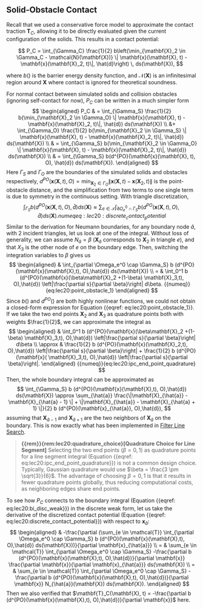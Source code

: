 ## Solid-Obstacle Contact

Recall that we used a conservative force model to approximate the contact traction $\mathbf{T}_C$, allowing it to be directly evaluated given the current configuration of the solids. This results in a contact potential:

$$
P_C = \int_{\Gamma_C} \frac{1}{2} b\left(\min_{\mathbf{X}_2 \in \Gamma_C - \mathcal{N}(\mathbf{X})} \| \mathbf{x}(\mathbf{X}, t) - \mathbf{x}(\mathbf{X}_2, t)\|, \hat{d}\right) \, ds(\mathbf{X}),
$$

where $b()$ is the barrier energy density function, and $\mathcal{N}(\mathbf{X})$ is an infinitesimal region around $\mathbf{X}$ where contact is ignored for theoretical soundness.

>

For normal contact between simulated solids and collision obstacles (ignoring self-contact for now), $P_C$ can be written in a much simpler form
$$
\begin{aligned}
    P_C 
    & = \int_{\Gamma_S} \frac{1}{2} b(\min_{\mathbf{X}_2 \in \Gamma_O} \| \mathbf{x}(\mathbf{X}, t) - \mathbf{x}(\mathbf{X}_2, t)\|, \hat{d}) ds(\mathbf{X}) \\ &+ \int_{\Gamma_O} \frac{1}{2} b(\min_{\mathbf{X}_2 \in \Gamma_S} \| \mathbf{x}(\mathbf{X}, t) - \mathbf{x}(\mathbf{X}_2, t)\|, \hat{d}) ds(\mathbf{X}) \\
    & = \int_{\Gamma_S} b(\min_{\mathbf{X}_2 \in \Gamma_O} \| \mathbf{x}(\mathbf{X}, t) - \mathbf{x}(\mathbf{X}_2, t)\|, \hat{d}) ds(\mathbf{X}) \\
    & = \int_{\Gamma_S} b(d^{PO}(\mathbf{x}(\mathbf{X}, t), O), \hat{d}) ds(\mathbf{X}).
\end{aligned}
$$
Here $\Gamma_S$ and $\Gamma_O$ are the boundaries of the simulated solids and obstacles respectively, $d^{PO}(\mathbf{x}(\mathbf{X},t), O) = \min_{\mathbf{X}_2 \in \Gamma_O} \| \mathbf{x}(\mathbf{X}, t) - \mathbf{x}(\mathbf{X}_2, t)\|$ is the point-obstacle distance, and the simplification from two terms to one single term is due to symmetry in the continuous setting.
With triangle discretization, 
$$
    \int_{\Gamma_S} b (d^{PO}(\mathbf{x}(\mathbf{X},t), O),\hat{d}) ds(\mathbf{X}) \approx \sum_{e \in \mathcal{T}} \int_{\partial \Omega_e^0 \cap \Gamma_S} b (d^{PO}(\mathbf{x}(\mathbf{X},t), O),\hat{d}) ds(\mathbf{X}).
    {{numeq}}{eq:lec20:discrete_contact_potential}
$$
Similar to the derivation for Neumann boundaries, for any boundary node $\hat{a}$, with 2 incident triangles, let us look at one of the integral. Without loss of generality, we can assume $N_{\hat{a}} = \beta$ ($\mathbf{X}_{\hat{a}}$ corresponds to $\mathbf{X}_2$ in triangle $e$), and that $X_3$ is the other node of $e$ on the boundary edge. Then, switching the integration variables to $\beta$ gives us
$$
\begin{aligned}
   & \int_{\partial \Omega_e^0 \cap \Gamma_S} b (d^{PO}(\mathbf{x}(\mathbf{X},t), O),\hat{d}) ds(\mathbf{X}) \\
    = & \int_0^1 b (d^{PO}(\mathbf{x}(\beta\mathbf{X}_2 +(1-\beta) \mathbf{X}_3,t), O),\hat{d}) \left|\frac{\partial s}{\partial \beta}\right| d\beta.
    {{numeq}}{eq:lec20:point_obstacle_1}
\end{aligned}
$$
Since $b()$ and $d^{PO}()$ are both highly nonlinear functions, we could not obtain a closed-form expression for Equation {{eqref: eq:lec20:point_obstacle_1}}. If we take the two end points $\mathbf{X}_2$ and $\mathbf{X}_3$ as quadrature points both with weights $\frac{1}{2}$, we can approximate the integral as
$$
\begin{aligned}
    & \int_0^1 b (d^{PO}(\mathbf{x}(\beta\mathbf{X}_2 +(1-\beta) \mathbf{X}_3,t), O),\hat{d}) \left|\frac{\partial s}{\partial \beta}\right| d\beta \\
    \approx & \frac{1}{2} b (d^{PO}(\mathbf{x}(\mathbf{X}_2,t), O),\hat{d}) \left|\frac{\partial s}{\partial \beta}\right| + \frac{1}{2} b (d^{PO}(\mathbf{x}( \mathbf{X}_3,t), O),\hat{d}) \left|\frac{\partial s}{\partial \beta}\right|.
\end{aligned}
{{numeq}}{eq:lec20:ipc_end_point_quadrature}
$$
Then, the whole boundary integral can be approximated as
$$
    \int_{\Gamma_S} b (d^{PO}(\mathbf{x}(\mathbf{X},t), O),\hat{d}) ds(\mathbf{X}) \approx \sum_{\hat{a}}  \frac{\|\mathbf{X}_{\hat{a}} - \mathbf{X}_{\hat{a} - 1} \| + \|\mathbf{X}_{\hat{a}} - \mathbf{X}_{\hat{a} + 1} \|}{2} b (d^{PO}(\mathbf{x}_{\hat{a}}, O),\hat{d}),
$$
assuming that $\mathbf{X}_{\hat{a} - 1}$ and $\mathbf{X}_{\hat{a} + 1}$ are the two neighbors of $\mathbf{X}_{\hat{a}}$ on the boundary. This is now exactly what has been implemented in [Filter Line Search](./lec8-filter_line_search.md).

> **{{rem}}{rem:lec20:quadrature_choice}[Quadrature Choice for Line Segment]** Selecting the two end points ($\beta = 0, 1$) as quadrature points for a line segment integral (Equation {{eqref: eq:lec20:ipc_end_point_quadrature}}) is not a common design choice. Typically, Gaussian quadrature would use $\beta = \frac{3 \pm \sqrt{3}}{6}$. The advantage of choosing $\beta = 0, 1$ is that it results in fewer quadrature points globally, thus reducing computational costs, as neighboring edges share end points.


To see how $P_C$ connects to the boundary integral (Equation {{eqref: eq:lec20:bi_disc_weak}}) in the discrete weak form, let us take the derivative of the discretized contact potential (Equation {{eqref: eq:lec20:discrete_contact_potential}}) with respect to $\mathbf{x}_{\hat{a}}$:
$$
\begin{aligned}
   & -\frac{\partial (\sum_{e \in \mathcal{T}} \int_{\partial \Omega_e^0 \cap \Gamma_S} b (d^{PO}(\mathbf{x}(\mathbf{X},t), O),\hat{d}) ds(\mathbf{X}))}{\partial \mathbf{x}_{\hat{a}}} \\
   = &
   \sum_{e \in \mathcal{T}} \int_{\partial \Omega_e^0 \cap \Gamma_S} -\frac{\partial b (d^{PO}(\mathbf{x}(\mathbf{X},t), O),\hat{d})}{\partial \mathbf{x}} \frac{\partial \mathbf{x}}{\partial \mathbf{x}_{\hat{a}}} ds(\mathbf{X}) \\
   = & \sum_{e \in \mathcal{T}} \int_{\partial \Omega_e^0 \cap \Gamma_S} -\frac{\partial b (d^{PO}(\mathbf{x}(\mathbf{X},t), O),\hat{d})}{\partial \mathbf{x}} N_{\hat{a}}(\mathbf{X}) ds(\mathbf{X}).
\end{aligned}
$$
Then we also verified that $\mathbf{T}_C(\mathbf{X}, t) = -\frac{\partial b (d^{PO}(\mathbf{x}(\mathbf{X},t), O),\hat{d})}{\partial \mathbf{x}}$ here.
